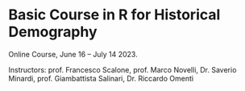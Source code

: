 # Basic Course in R for Historical Demography 

Online Course, June 16 – July 14 2023.


Instructors: prof. Francesco Scalone, prof. Marco Novelli, Dr. Saverio Minardi, prof. Giambattista Salinari, Dr. Riccardo Omenti
